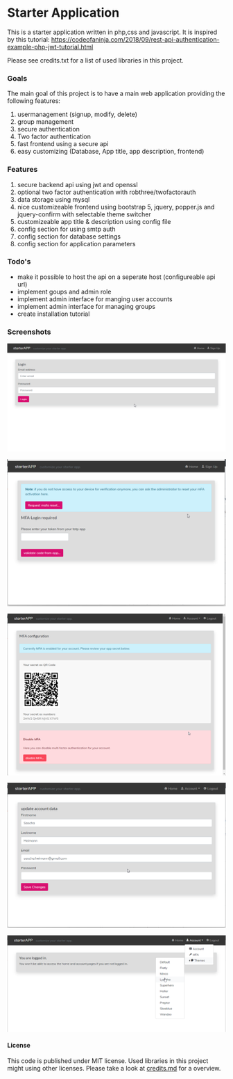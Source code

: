 # Starter Application

This is a starter application written in php,css and javascript.
It is inspired by this tutorial: https://codeofaninja.com/2018/09/rest-api-authentication-example-php-jwt-tutorial.html

Please see credits.txt for a list of used libraries in this project.

### Goals

The main goal of this project is to have a main web application providing the following features:

1. usermanagement (signup, modify, delete)
2. group management
3. secure authentication
4. Two factor authentication
5. fast frontend using a secure api
6. easy customizing (Database, App title, app description, frontend)

### Features

1. secure backend api using jwt and openssl
2. optional two factor authentication with robthree/twofactorauth
3. data storage using mysql
4. nice customizeable frontend using bootstrap 5, jquery, popper.js and jquery-confirm with selectable theme switcher
5. customizeable app title & description using config file
6. config section for using smtp auth
7. config section for database settings
8. config section for application parameters

### Todo's

- make it possible to host the api on a seperate host (configureable api url)
- implement goups and admin role
- implement admin interface for manging user accounts
- implement admin interface for managing groups
- create installation tutorial

### Screenshots

![Login Page](/Documentation/login.png)

![Login Page](/Documentation/mfa-login.png)

![Login Page](/Documentation/mfa-settings.png)

![Login Page](/Documentation/account-settings.png)

![Login Page](/Documentation/themes.png)

#### License
This code is published under MIT license. Used libraries in this project might using other licenses. Please take a look at [credits.md](/credits.md) for a overview.